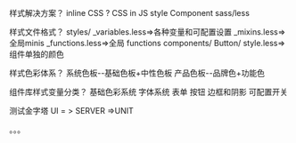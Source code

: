 样式解决方案？
inline CSS ? 
CSS in JS
style Component
sass/less

样式文件格式？
styles/
    _variables.less=>各种变量和可配置设置
    _mixins.less=>全局minis
    _functions.less=>全局 functions
components/
    Button/
        style.less=>组件单独的颜色

样式色彩体系？
系统色板--基础色板+中性色板
产品色板--品牌色+功能色

组件库样式变量分类？
基础色彩系统
字体系统
表单
按钮
边框和阴影
可配置开关

测试金字塔
UI = > SERVER =>UNIT

。。。


